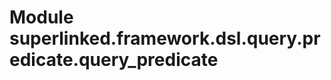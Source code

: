 Module superlinked.framework.dsl.query.predicate.query_predicate
================================================================